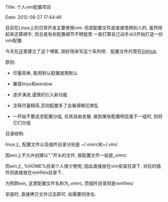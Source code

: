 Title: 个人vim配置项目

Date: 2012-08-27 17:44:46

目前在Linux上的日常开发主要使用vim. 但其配置文件是直接借用别人的, 虽然用起来还算顺手, 但总是有些配置细节不明就里.一直打算自己动手从0开始打造一份vim配置.

今天在这里建立了这个博客, 刚好用来写这个系列吧.   配置文件托管在[GitHub](https://github.com/guoqiao/guoqiao-vimrc "GitHub").

原则:

*   尽量简单, 能用默认配置就用默认

*   兼容linux和window

*   逐步演进,谨慎的引入新功能

*   注释尽量精简,否则配置多了会看得眼花缭乱

*   一开始不要追求配置分组, 任其自由发展. 直到某些配置明显属于一组时, 则将它们分组

目录结构:

linux上, 配置文件以及插件目录分别是 ~/.vimrc和~/.vim/.

因win上不允许创建以"."开头的文件, 故配置文件一般是_vimrc

而win上, %HOME%目录个人很少使用, 因此直接放在vim安装目录下. 对应的插件则直接放在vimfiles目录下.

为照顾win, 这里配置文件名称为_vimrc, 而插件目录则是vimfiles/

安装时, 直接拷贝文件过去即可. 如需要则改名.